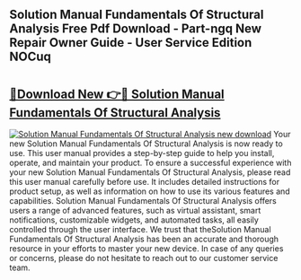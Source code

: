 ## Solution Manual Fundamentals Of Structural Analysis Free Pdf Download - Part-ngq New Repair Owner Guide - User Service Edition NOCuq

# <h2><a href="http://bc6691.oget.top/?id=Solution+Manual+Fundamentals+Of+Structural+Analysis">🔗Download New 👉🔴 Solution Manual Fundamentals Of Structural Analysis</a></h2>

[![Solution Manual Fundamentals Of Structural Analysis new download](https://i.imgur.com/5g1atiW.png)](http://bc6691.oget.top/?id=Solution+Manual+Fundamentals+Of+Structural+Analysis)
Your new Solution Manual Fundamentals Of Structural Analysis is now ready to use. This user manual provides a step-by-step guide to help you install, operate, and maintain your product. To ensure a successful experience with your new Solution Manual Fundamentals Of Structural Analysis, please read this user manual carefully before use. It includes detailed instructions for product setup, as well as information on how to use its various features and capabilities. Solution Manual Fundamentals Of Structural Analysis offers users a range of advanced features, such as virtual assistant, smart notifications, customizable widgets, and automated tasks, all easily controlled through the user interface. We trust that theSolution Manual Fundamentals Of Structural Analysis has been an accurate and thorough resource in your efforts to master your new device. In case of any queries or concerns, please do not hesitate to reach out to our customer service team.
